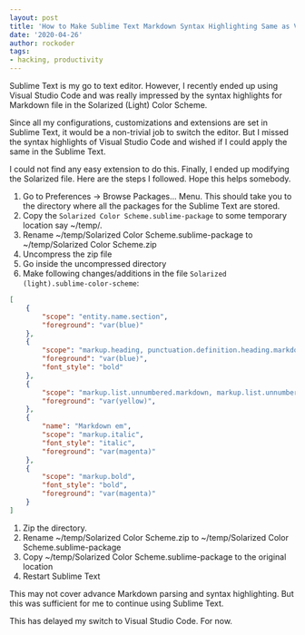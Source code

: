 ```yaml
---
layout: post
title: 'How to Make Sublime Text Markdown Syntax Highlighting Same as VS Code'
date: '2020-04-26'
author: rockoder
tags:
- hacking, productivity
---
```


Sublime Text is my go to text editor. However, I recently ended up using Visual Studio Code and was really impressed by the syntax highlights for Markdown file in the Solarized (Light) Color Scheme.

Since all my configurations, customizations and extensions are set in Sublime Text, it would be a non-trivial job to switch the editor. But I missed the syntax highlights of Visual Studio Code and wished if I could apply the same in the Sublime Text.

I could not find any easy extension to do this. Finally, I ended up modifying the Solarized file. Here are the steps I followed. Hope this helps somebody.

1. Go to Preferences -> Browse Packages... Menu. This should take you to the directory where all the packages for the Sublime Text are stored.
1. Copy the `Solarized Color Scheme.sublime-package` to some temporary location say ~/temp/.
1. Rename ~/temp/Solarized Color Scheme.sublime-package to ~/temp/Solarized Color Scheme.zip
1. Uncompress the zip file
1. Go inside the uncompressed directory
1. Make following changes/additions in the file `Solarized (light).sublime-color-scheme`:
```json
[
    {
        "scope": "entity.name.section",
        "foreground": "var(blue)"
    },
    {
        "scope": "markup.heading, punctuation.definition.heading.markdown",
        "foreground": "var(blue)",
        "font_style": "bold"
    },
    {
        "scope": "markup.list.unnumbered.markdown, markup.list.unnumbered.bullet.markdown, markup.list.numbered.markdown, markup.list.numbered.bullet.markdown",
        "foreground": "var(yellow)",
    },
    {
        "name": "Markdown em",
        "scope": "markup.italic",
        "font_style": "italic",
        "foreground": "var(magenta)"
    },
    {
        "scope": "markup.bold",
        "font_style": "bold",
        "foreground": "var(magenta)"
    }
]
```
1. Zip the directory.
1. Rename ~/temp/Solarized Color Scheme.zip to ~/temp/Solarized Color Scheme.sublime-package
1. Copy ~/temp/Solarized Color Scheme.sublime-package to the original location
1. Restart Sublime Text

This may not cover advance Markdown parsing and syntax highlighting. But this was sufficient for me to continue using Sublime Text.

This has delayed my switch to Visual Studio Code. For now.
